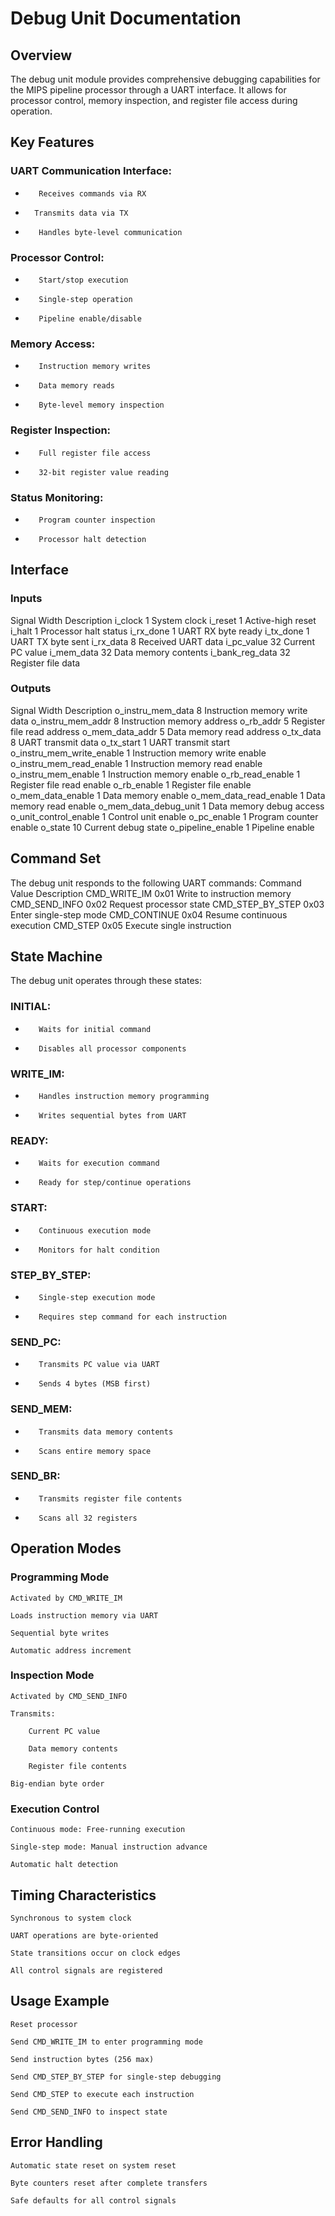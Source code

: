 # Debug Unit Documentation
## Overview

The debug unit module provides comprehensive debugging capabilities for the MIPS pipeline processor through a UART interface. It allows for processor control, memory inspection, and register file access during operation.
## Key Features

### UART Communication Interface:

-        Receives commands via RX

-       Transmits data via TX

-        Handles byte-level communication

### Processor Control:

-        Start/stop execution

-        Single-step operation

-        Pipeline enable/disable

### Memory Access:

-        Instruction memory writes

-        Data memory reads

-        Byte-level memory inspection

### Register Inspection:

-        Full register file access

-        32-bit register value reading

### Status Monitoring:

-        Program counter inspection

-        Processor halt detection

## Interface
### Inputs
Signal	Width	Description
i_clock	1	System clock
i_reset	1	Active-high reset
i_halt	1	Processor halt status
i_rx_done	1	UART RX byte ready
i_tx_done	1	UART TX byte sent
i_rx_data	8	Received UART data
i_pc_value	32	Current PC value
i_mem_data	32	Data memory contents
i_bank_reg_data	32	Register file data
### Outputs
Signal	Width	Description
o_instru_mem_data	8	Instruction memory write data
o_instru_mem_addr	8	Instruction memory address
o_rb_addr	5	Register file read address
o_mem_data_addr	5	Data memory read address
o_tx_data	8	UART transmit data
o_tx_start	1	UART transmit start
o_instru_mem_write_enable	1	Instruction memory write enable
o_instru_mem_read_enable	1	Instruction memory read enable
o_instru_mem_enable	1	Instruction memory enable
o_rb_read_enable	1	Register file read enable
o_rb_enable	1	Register file enable
o_mem_data_enable	1	Data memory enable
o_mem_data_read_enable	1	Data memory read enable
o_mem_data_debug_unit	1	Data memory debug access
o_unit_control_enable	1	Control unit enable
o_pc_enable	1	Program counter enable
o_state	10	Current debug state
o_pipeline_enable	1	Pipeline enable
## Command Set

The debug unit responds to the following UART commands:
Command	Value	Description
CMD_WRITE_IM	0x01	Write to instruction memory
CMD_SEND_INFO	0x02	Request processor state
CMD_STEP_BY_STEP	0x03	Enter single-step mode
CMD_CONTINUE	0x04	Resume continuous execution
CMD_STEP	0x05	Execute single instruction
## State Machine

The debug unit operates through these states:

### INITIAL:

-        Waits for initial command

-        Disables all processor components

### WRITE_IM:

-        Handles instruction memory programming

-        Writes sequential bytes from UART

### READY:

-        Waits for execution command

-        Ready for step/continue operations

### START:

-        Continuous execution mode

-        Monitors for halt condition

### STEP_BY_STEP:

-        Single-step execution mode

-        Requires step command for each instruction

### SEND_PC:

-        Transmits PC value via UART

-        Sends 4 bytes (MSB first)

### SEND_MEM:

-        Transmits data memory contents

-        Scans entire memory space

### SEND_BR:

-        Transmits register file contents

-        Scans all 32 registers

## Operation Modes
### Programming Mode

    Activated by CMD_WRITE_IM

    Loads instruction memory via UART

    Sequential byte writes

    Automatic address increment

### Inspection Mode

    Activated by CMD_SEND_INFO

    Transmits:

        Current PC value

        Data memory contents

        Register file contents

    Big-endian byte order

### Execution Control

    Continuous mode: Free-running execution

    Single-step mode: Manual instruction advance

    Automatic halt detection

## Timing Characteristics

    Synchronous to system clock

    UART operations are byte-oriented

    State transitions occur on clock edges

    All control signals are registered

## Usage Example

    Reset processor

    Send CMD_WRITE_IM to enter programming mode

    Send instruction bytes (256 max)

    Send CMD_STEP_BY_STEP for single-step debugging

    Send CMD_STEP to execute each instruction

    Send CMD_SEND_INFO to inspect state

## Error Handling

    Automatic state reset on system reset

    Byte counters reset after complete transfers

    Safe defaults for all control signals